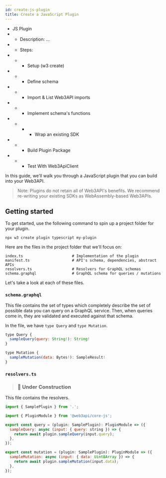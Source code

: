 ```yaml
---
id: create-js-plugin
title: Create a JavaScript Plugin
---
```


- JS Plugin
- - Description: ...
- - Steps:
- - - Setup (w3 create)
- - - Define schema
- - - Import & List Web3API imports
- - - Implement schema's functions
- - - - Wrap an existing SDK
- - - Build Plugin Package
- - - Test With Web3ApiClient

In this guide, we'll walk you through a JavaScript plugin that you can build into your Web3API.

> Note: Plugins do not retain all of Web3API's benefits. We recommend re-writing your existing SDKs as WebAssembly-based Web3APIs.

## **Getting started**

To get started, use the following command to spin up a project folder for your plugin.

```
npx w3 create plugin typescript my-plugin
```

Here are the files in the project folder that we'll focus on:

```
index.ts                      # Implementation of the plugin
manifest.ts                   # API's schema, dependencies, abstract APIs
resolvers.ts                  # Resolvers for GraphQL schemas
schema.graphql                # GraphQL schema for queries / mutations
```

Let's take a look at each of these files.

### **`schema.graphql`**

This file contains the set of types which completely describe the set of possible data you can query on a GraphQL service. Then, when queries come in, they are validated and executed against that schema.

In the file, we have `type Query` and `type Mutation`.

```js
type Query {
  sampleQuery(query: String!): String!
}

type Mutation {
  sampleMutation(data: Bytes!): SampleResult!
}
```

### **`resolvers.ts`**

> ### 🚧 Under Construction

This file contains the resolvers.

```js
import { SamplePlugin } from '.';

import { PluginModule } from '@web3api/core-js';

export const query = (plugin: SamplePlugin): PluginModule => ({
  sampleQuery: async (input: { query: string }) => {
    return await plugin.sampleQuery(input.query);
  },
});

export const mutation = (plugin: SamplePlugin): PluginModule => ({
  sampleMutation: async (input: { data: Uint8Array }) => {
    return await plugin.sampleMutation(input.data);
  },
});
```
